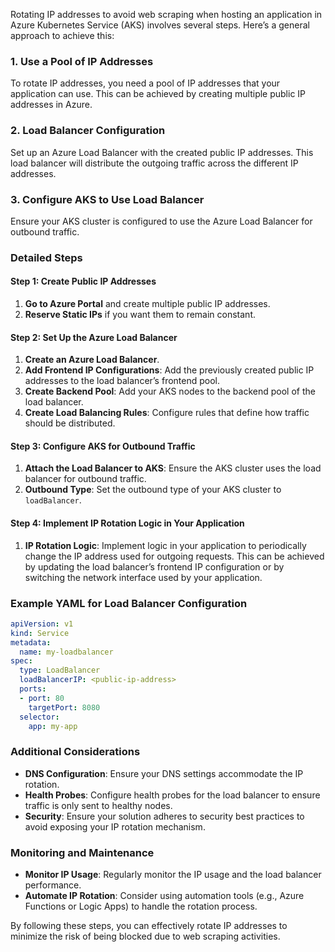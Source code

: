 Rotating IP addresses to avoid web scraping when hosting an application in Azure Kubernetes Service (AKS) involves several steps. Here’s a general approach to achieve this:

### 1. Use a Pool of IP Addresses
To rotate IP addresses, you need a pool of IP addresses that your application can use. This can be achieved by creating multiple public IP addresses in Azure.

### 2. Load Balancer Configuration
Set up an Azure Load Balancer with the created public IP addresses. This load balancer will distribute the outgoing traffic across the different IP addresses.

### 3. Configure AKS to Use Load Balancer
Ensure your AKS cluster is configured to use the Azure Load Balancer for outbound traffic.

### Detailed Steps

#### Step 1: Create Public IP Addresses
1. **Go to Azure Portal** and create multiple public IP addresses.
2. **Reserve Static IPs** if you want them to remain constant.

#### Step 2: Set Up the Azure Load Balancer
1. **Create an Azure Load Balancer**.
2. **Add Frontend IP Configurations**: Add the previously created public IP addresses to the load balancer’s frontend pool.
3. **Create Backend Pool**: Add your AKS nodes to the backend pool of the load balancer.
4. **Create Load Balancing Rules**: Configure rules that define how traffic should be distributed.

#### Step 3: Configure AKS for Outbound Traffic
1. **Attach the Load Balancer to AKS**: Ensure the AKS cluster uses the load balancer for outbound traffic.
2. **Outbound Type**: Set the outbound type of your AKS cluster to `loadBalancer`.

#### Step 4: Implement IP Rotation Logic in Your Application
1. **IP Rotation Logic**: Implement logic in your application to periodically change the IP address used for outgoing requests. This can be achieved by updating the load balancer’s frontend IP configuration or by switching the network interface used by your application.

### Example YAML for Load Balancer Configuration

```yaml
apiVersion: v1
kind: Service
metadata:
  name: my-loadbalancer
spec:
  type: LoadBalancer
  loadBalancerIP: <public-ip-address>
  ports:
  - port: 80
    targetPort: 8080
  selector:
    app: my-app
```

### Additional Considerations

- **DNS Configuration**: Ensure your DNS settings accommodate the IP rotation.
- **Health Probes**: Configure health probes for the load balancer to ensure traffic is only sent to healthy nodes.
- **Security**: Ensure your solution adheres to security best practices to avoid exposing your IP rotation mechanism.

### Monitoring and Maintenance
- **Monitor IP Usage**: Regularly monitor the IP usage and the load balancer performance.
- **Automate IP Rotation**: Consider using automation tools (e.g., Azure Functions or Logic Apps) to handle the rotation process.

By following these steps, you can effectively rotate IP addresses to minimize the risk of being blocked due to web scraping activities.
